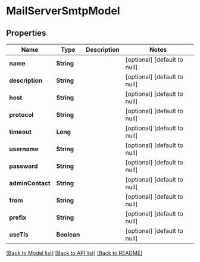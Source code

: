 # MailServerSmtpModel
## Properties

| Name | Type | Description | Notes |
|------------ | ------------- | ------------- | -------------|
| **name** | **String** |  | [optional] [default to null] |
| **description** | **String** |  | [optional] [default to null] |
| **host** | **String** |  | [optional] [default to null] |
| **protocol** | **String** |  | [optional] [default to null] |
| **timeout** | **Long** |  | [optional] [default to null] |
| **username** | **String** |  | [optional] [default to null] |
| **password** | **String** |  | [optional] [default to null] |
| **adminContact** | **String** |  | [optional] [default to null] |
| **from** | **String** |  | [optional] [default to null] |
| **prefix** | **String** |  | [optional] [default to null] |
| **useTls** | **Boolean** |  | [optional] [default to null] |

[[Back to Model list]](../README.md#documentation-for-models) [[Back to API list]](../README.md#documentation-for-api-endpoints) [[Back to README]](../README.md)

